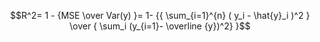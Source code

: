 $$R^2= 1 - {MSE \over Var(y) }= 1- {{ \sum_{i=1}^{n} ( y_i - \hat{y}_i )^2 } \over { \sum_i (y_{i=1}- \overline {y})^2}  }$$






